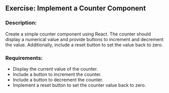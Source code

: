 ## Exercise: Implement a Counter Component

### Description:
Create a simple counter component using React. The counter should display a numerical value and provide buttons to increment and decrement the value. Additionally, include a reset button to set the value back to zero.

### Requirements:

- Display the current value of the counter.
- Include a button to increment the counter.
- Include a button to decrement the counter.
- Implement a reset button to set the counter value back to zero.
